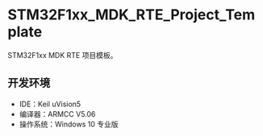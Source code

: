 # STM32F1xx_MDK_RTE_Project_Template

STM32F1xx MDK RTE 项目模板。

## 开发环境

* IDE：Keil uVision5
* 编译器：ARMCC V5.06
* 操作系统：Windows 10 专业版
